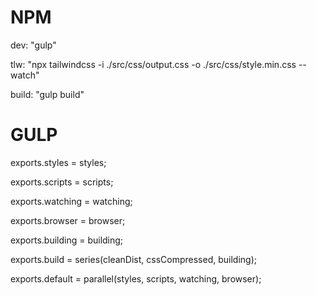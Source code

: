# NPM

<p>dev: "gulp"</p>
<p>tlw: "npx tailwindcss -i ./src/css/output.css -o ./src/css/style.min.css --watch"</p>
<p>build: "gulp build"</p>

# GULP

<p>exports.styles = styles;</p>
<p>exports.scripts = scripts;</p>
<p>exports.watching = watching;</p>
<p>exports.browser = browser;</p>
<p>exports.building = building;</p>

<p>exports.build = series(cleanDist, cssCompressed, building);</p>
<p>exports.default = parallel(styles, scripts, watching, browser);</p>
